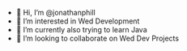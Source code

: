 - 👋 Hi, I’m @jonathanphill
- 👀 I’m interested in Wed Development 
- 🌱 I’m currently also trying to learn Java
- 💞️ I’m looking to collaborate on Wed Dev Projects


<!---
jonathanphill/jonathanphill is a ✨ special ✨ repository because its `README.md` (this file) appears on your GitHub profile.
You can click the Preview link to take a look at your changes.
--->
